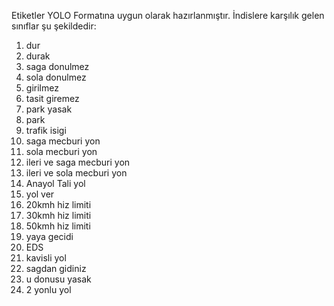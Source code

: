 Etiketler YOLO Formatına uygun olarak hazırlanmıştır. İndislere karşılık gelen sınıflar şu şekildedir:

1. dur
2. durak
3. saga donulmez
4. sola donulmez
5. girilmez
6. tasit giremez
7. park yasak
8. park
9. trafik isigi
10. saga mecburi yon
11. sola mecburi yon
12. ileri ve saga mecburi yon
13. ileri ve sola mecburi yon
14. Anayol Tali yol
15. yol ver
16. 20kmh hiz limiti
16. 30kmh hiz limiti
16. 50kmh hiz limiti
17. yaya gecidi
18. EDS
19. kavisli yol
20. sagdan gidiniz
21. u donusu yasak
22. 2 yonlu yol
